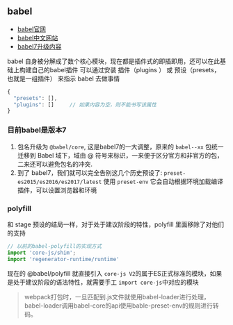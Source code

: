 ## babel
- [babel官网](https://babeljs.io/docs/en/)
- [babel中文网站](https://www.babeljs.cn/docs/)
- [babel7升级内容](https://www.w3ctech.com/topic/2150)

babel 自身被分解成了数个核心模块，现在都是插件式的即插即用，还可以在此基础上构建自己的babel插件   可以通过安装 插件（plugins ） 或 预设（presets， 也就是一组插件） 来指示 babel 去做事情
```js
{
  "presets": [],
  "plugins": []     // 如果内容为空，则不能书写该属性
}
```

### 目前babel是版本7
1. 包名升级为 `@babel/core`, 这是babel7的一大调整，原来的  `babel--xx` 包统一迁移到 Babel 域下，域由 @ 符号来标识，一来便于区分官方和非官方的包，二来还可以避免包名的冲突.
2. 到了 babel7，我们就可以完全告别这几个历史预设了: `preset-es2015/es2016/es2017/latest` 使用 `preset-env` 它会自动根据环境加载编译插件，可以设置浏览器和环境

### polyfill
和 stage 预设的结局一样，对于处于建议阶段的特性，polyfill 里面移除了对他们的支持
```js
// 以前的babel-polyfill的实现方式
import 'core-js/shim';
import 'regenerator-runtime/runtime'
```
现在的 @babel/polyfill 就直接引入 `core-js V2`的属于ES正式标准的模块，如果是处于建议阶段的语法特性，就需要手工 `import core-js`中对应的模块

> webpack打包时，一旦匹配到.js文件就使用babel-loader进行处理，babel-loader调用babel-core的api使用bable-preset-env的规则进行转码。